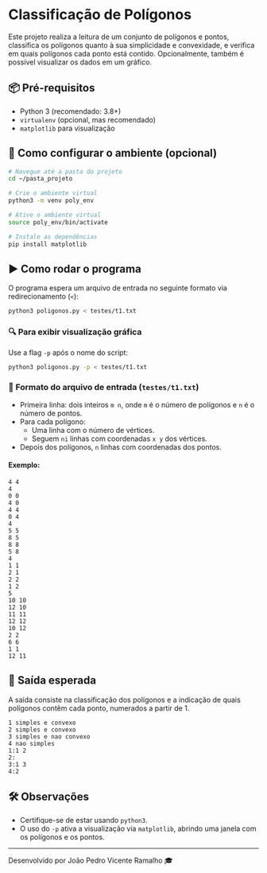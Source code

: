 # Classificação de Polígonos

Este projeto realiza a leitura de um conjunto de polígonos e pontos, classifica os polígonos quanto à sua simplicidade e convexidade, e verifica em quais polígonos cada ponto está contido. Opcionalmente, também é possível visualizar os dados em um gráfico.

## 📦 Pré-requisitos

- Python 3 (recomendado: 3.8+)
- `virtualenv` (opcional, mas recomendado)
- `matplotlib` para visualização

## 🧪 Como configurar o ambiente (opcional)

```bash
# Navegue até a pasta do projeto
cd ~/pasta_projeto

# Crie o ambiente virtual
python3 -m venv poly_env

# Ative o ambiente virtual
source poly_env/bin/activate

# Instale as dependências
pip install matplotlib
```

## ▶️ Como rodar o programa

O programa espera um arquivo de entrada no seguinte formato via redirecionamento (`<`):

```bash
python3 poligonos.py < testes/t1.txt
```

### 🔍 Para exibir visualização gráfica

Use a flag `-p` após o nome do script:

```bash
python3 poligonos.py -p < testes/t1.txt
```

### 📝 Formato do arquivo de entrada (`testes/t1.txt`)

- Primeira linha: dois inteiros `m n`, onde `m` é o número de polígonos e `n` é o número de pontos.
- Para cada polígono:
  - Uma linha com o número de vértices.
  - Seguem `ni` linhas com coordenadas `x y` dos vértices.
- Depois dos polígonos, `n` linhas com coordenadas dos pontos.

#### Exemplo:
```
4 4
4
0 0
4 0
4 4
0 4
4
5 5
8 5
8 8
5 8
4
1 1
2 1
2 2
1 2
5
10 10
12 10
11 11
12 12
10 12
2 2
6 6
1 1
12 11
```

## 🧩 Saída esperada

A saída consiste na classificação dos polígonos e a indicação de quais polígonos contêm cada ponto, numerados a partir de 1.

```
1 simples e convexo
2 simples e convexo
3 simples e nao convexo
4 nao simples
1:1 2
2:
3:1 3
4:2
```

## 🛠️ Observações

- Certifique-se de estar usando `python3`.
- O uso do `-p` ativa a visualização via `matplotlib`, abrindo uma janela com os polígonos e os pontos.

---

Desenvolvido por João Pedro Vicente Ramalho 🎓